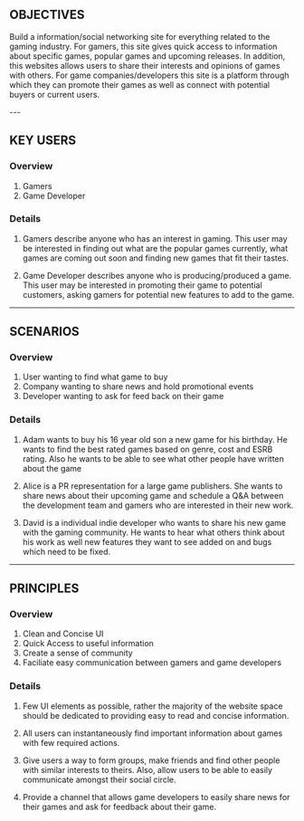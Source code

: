 OBJECTIVES
----------
<p> Build a information/social networking site for everything related to the gaming industry. 
For gamers, this site gives quick access to information about specific games, popular games and 
upcoming releases. In addition, this websites allows users to share their interests and opinions of games
with others. For game companies/developers this site is a platform through which they can promote their games
as well as connect with potential buyers or current users. </p>
---

KEY USERS
---------

### Overview
1. Gamers
2. Game Developer

### Details
1. Gamers describe anyone who has an interest in gaming.
	This user may be interested in finding out what are the popular games currently,
	what games are coming out soon and finding new games that fit their tastes.

2. Game Developer describes anyone who is producing/produced a game.
 	This user may be interested in promoting their game to potential customers,
	asking gamers for potential new features to add to the game. 
	

---

SCENARIOS
---------

### Overview
1. User wanting to find what game to buy
2. Company wanting to share news and hold promotional events
3. Developer wanting to ask for feed back on their game 

### Details
1. Adam wants to buy his 16 year old son a new game for his birthday.
	He wants to find the best rated games based on genre, cost and ESRB rating.
	Also he wants to be able to see what other people have written about the game

2. Alice is a PR representation for a large game publishers. She wants to share news
	about their upcoming game and schedule a Q&A between the development team
	and gamers who are interested in their new work. 

3. David is a individual indie developer who wants to share his new game with the gaming community. He wants to
	hear what others think about his work as well new features they want to see added on and bugs which need to be fixed.

---

PRINCIPLES
----------

### Overview
1. Clean and Concise UI
2. Quick Access to useful information
3. Create a sense of community
4. Faciliate easy communication between gamers and game developers

### Details
1. Few UI elements as possible, rather the majority of the website space should be dedicated
	to providing easy to read and concise information. 

2. All users can instantaneously find important information about games with few required actions.

3. Give users a way to form groups, make friends and find other people with similar interests to theirs. Also, allow
	users to be able to easily communicate amongst their social circle.

4. Provide a channel that allows game developers to easily share news for their games and ask for feedback
	about their game.
